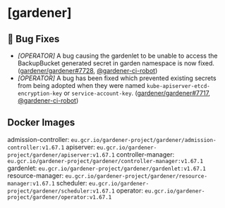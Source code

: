 # [gardener]
## 🐛 Bug Fixes
* *[OPERATOR]* A bug causing the gardenlet to be unable to access the BackupBucket generated secret in garden namespace is now fixed. ([gardener/gardener#7728](https://github.com/gardener/gardener/pull/7728), [@gardener-ci-robot](https://github.com/gardener-ci-robot))
* *[OPERATOR]* A bug has been fixed which prevented existing secrets from being adopted when they were named `kube-apiserver-etcd-encryption-key` or `service-account-key`. ([gardener/gardener#7717](https://github.com/gardener/gardener/pull/7717), [@gardener-ci-robot](https://github.com/gardener-ci-robot))
## Docker Images
admission-controller: `eu.gcr.io/gardener-project/gardener/admission-controller:v1.67.1`
apiserver: `eu.gcr.io/gardener-project/gardener/apiserver:v1.67.1`
controller-manager: `eu.gcr.io/gardener-project/gardener/controller-manager:v1.67.1`
gardenlet: `eu.gcr.io/gardener-project/gardener/gardenlet:v1.67.1`
resource-manager: `eu.gcr.io/gardener-project/gardener/resource-manager:v1.67.1`
scheduler: `eu.gcr.io/gardener-project/gardener/scheduler:v1.67.1`
operator: `eu.gcr.io/gardener-project/gardener/operator:v1.67.1`